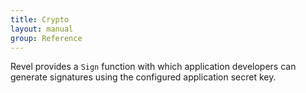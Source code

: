 ```yaml
---
title: Crypto
layout: manual
group: Reference
---
```


Revel provides a <code>Sign</code> function with which application developers
can generate signatures using the configured application secret key.
